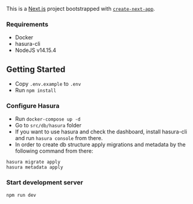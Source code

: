 This is a [Next.js](https://nextjs.org/) project bootstrapped with [`create-next-app`](https://github.com/vercel/next.js/tree/canary/packages/create-next-app).

### Requirements

- Docker
- hasura-cli
- NodeJS v14.15.4

## Getting Started

- Copy `.env.example` to `.env`
- Run `npm install`

### Configure Hasura

- Run `docker-compose up -d`
- Go to `src/db/hasura` folder
- If you want to use hasura and check the dashboard, install hasura-cli and run `hasura console` from there.
- In order to create db structure apply migrations and metadata by the following command from there:

```
hasura migrate apply
hasura metadata apply
```

### Start development server

```bash
npm run dev
```
